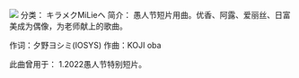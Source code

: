 ![](//static.kivo.wiki/images/music/cover/ChHE6m5yt20INwWLZk3da6HJaj1uuqtH.jpg)
分类： キラメクMiLieヘ
简介：
愚人节短片用曲。优香、阿露、爱丽丝、日富美成为偶像，为老师献上的歌曲。

作词：夕野ヨシミ(IOSYS)
作曲：KOJI oba

此曲曾用于：
1.2022愚人节特别短片。
